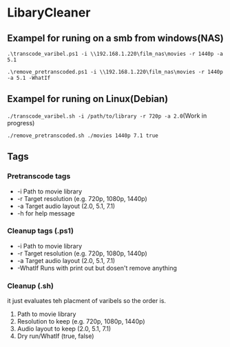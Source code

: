 # LibaryCleaner
## Exampel for runing on a smb from windows(NAS)
```.\transcode_varibel.ps1 -i \\192.168.1.220\film_nas\movies -r 1440p -a 5.1```

```.\remove_pretranscoded.ps1 -i \\192.168.1.220\film_nas\movies -r 1440p -a 5.1 -WhatIf```

## Exampel for runing on Linux(Debian)

```./transcode_varibel.sh -i /path/to/library -r 720p -a 2.0```(Work in progress)

```./remove_pretranscoded.sh ./movies 1440p 7.1 true```

## Tags
### Pretranscode tags
- -i   Path to movie library
- -r   Target resolution (e.g. 720p, 1080p, 1440p)
- -a   Target audio layout (2.0, 5.1, 7.1)
- -h for help message

### Cleanup tags (.ps1)
- -i   Path to movie library
- -r   Target resolution (e.g. 720p, 1080p, 1440p)
- -a   Target audio layout (2.0, 5.1, 7.1)
- -WhatIf Runs with print out but dosen't remove anything

### Cleanup (.sh)
it just evaluates teh placment of varibels so the order is.
1. Path to movie library
2. Resolution to keep (e.g. 720p, 1080p, 1440p)
3. Audio layout to keep (2.0, 5.1, 7.1)
4. Dry run/WhatIf (true, false)